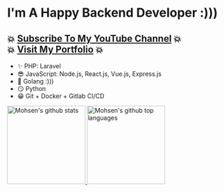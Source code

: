 # I'm A Happy Backend Developer :)))

💥 [Subscribe To My YouTube Channel](https://www.youtube.com/channel/UCmRdgrhxeOztHfTdXXKKvHg?sub_confirmation=1) 💥
<br>
💥 [Visit My Portfolio](http://bostan.dev/) 💥
---
 - ✨ PHP: Laravel
 - 😎 JavaScript: Node.js, React.js, Vue.js, Express.js
 - 💙 Golang :)))
 - 😏 Python
 - 😁 Git + Docker + Gitlab CI/CD

<a href="https://github.com/mohsenbostan">
  <img height="180em" src="https://github-readme-stats.vercel.app/api?username=mohsenbostan&show_icons=true&theme=merko&count_private=true" alt="Mohsen's github stats" />
  <img height="180em" src="https://github-readme-stats.vercel.app/api/top-langs/?username=mohsenbostan&theme=merko&layout=compact" alt="Mohsen's github top languages" />
</a>
